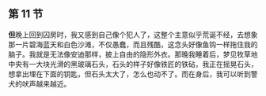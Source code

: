 ## 第 11 节

<strong>但</strong>晚上回到囚房时，我又感到自己像个犯人了，这整个主意似乎荒诞不经，去想象那一片碧海蓝天和白色沙滩，不仅愚蠢，而且残酷，这念头好像鱼钩一样拖住我的脑子。我就是无法像安迪那样，披上自由的隐形外衣。那晚我睡着后，梦见牧草地中央有一大块光滑的黑玻璃石头，石头的样子好像铁匠的铁砧，我正在摇晃石头，想拿出埋在下面的钥匙，但石头太大了，怎么也动不了。而在身后，我可以听到警犬的吠声越来越近。